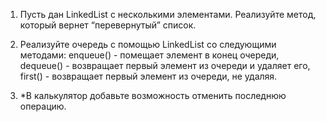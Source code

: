 1. Пусть дан LinkedList с несколькими элементами. Реализуйте метод, который вернет “перевернутый” список.

2. Реализуйте очередь с помощью LinkedList со следующими методами: enqueue() - помещает элемент в конец очереди, dequeue() - возвращает первый элемент из очереди и удаляет его, first() - возвращает первый элемент из очереди, не удаляя.

3. *В калькулятор добавьте возможность отменить последнюю операцию.